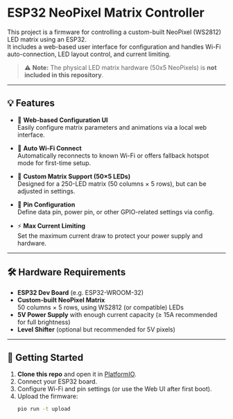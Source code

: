 # ESP32 NeoPixel Matrix Controller

This project is a firmware for controlling a custom-built NeoPixel (WS2812) LED matrix using an ESP32.  
It includes a web-based user interface for configuration and handles Wi-Fi auto-connection, LED layout control, and current limiting.

> ⚠️ **Note:** The physical LED matrix hardware (50x5 NeoPixels) is **not included in this repository**.

---

## 💡 Features

- 🔧 **Web-based Configuration UI**  
  Easily configure matrix parameters and animations via a local web interface.

- 📶 **Auto Wi-Fi Connect**  
  Automatically reconnects to known Wi-Fi or offers fallback hotspot mode for first-time setup.

- 🔌 **Custom Matrix Support (50×5 LEDs)**  
  Designed for a 250-LED matrix (50 columns × 5 rows), but can be adjusted in settings.

- 🔢 **Pin Configuration**  
  Define data pin, power pin, or other GPIO-related settings via config.

- ⚡ **Max Current Limiting**  
  Set the maximum current draw to protect your power supply and hardware.

---

## 🛠️ Hardware Requirements

- **ESP32 Dev Board** (e.g. ESP32-WROOM-32)
- **Custom-built NeoPixel Matrix**  
  50 columns × 5 rows, using WS2812 (or compatible) LEDs
- **5V Power Supply** with enough current capacity (≥ 15A recommended for full brightness)
- **Level Shifter** (optional but recommended for 5V pixels)

---

## 🚀 Getting Started

1. **Clone this repo** and open it in [PlatformIO](https://platformio.org/).
2. Connect your ESP32 board.
3. Configure Wi-Fi and pin settings (or use the Web UI after first boot).
4. Upload the firmware:
   ```bash
   pio run -t upload

